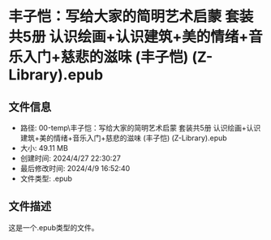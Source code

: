 ﻿# 丰子恺：写给大家的简明艺术启蒙 套装共5册 认识绘画+认识建筑+美的情绪+音乐入门+慈悲的滋味 (丰子恺) (Z-Library).epub

## 文件信息
- 路径: 00-temp\丰子恺：写给大家的简明艺术启蒙 套装共5册 认识绘画+认识建筑+美的情绪+音乐入门+慈悲的滋味 (丰子恺) (Z-Library).epub
- 大小: 49.11 MB
- 创建时间: 2024/4/27 22:30:27
- 最后修改时间: 2024/4/9 16:52:40
- 文件类型: .epub

## 文件描述
这是一个.epub类型的文件。

